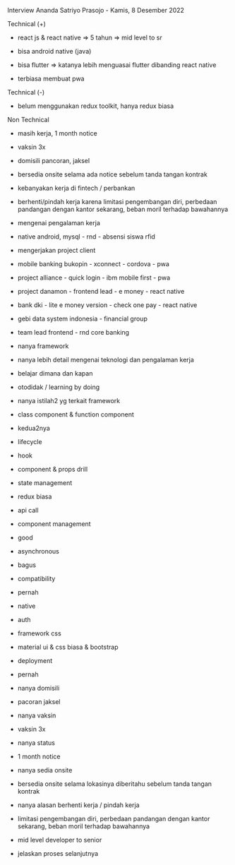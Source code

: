 Interview Ananda Satriyo Prasojo - Kamis, 8 Desember 2022  

  

Technical (+)  

- react js & react native => 5 tahun => mid level to sr  
    
- bisa android native (java)  
    
- bisa flutter => katanya lebih menguasai flutter dibanding react native  
    
- terbiasa membuat pwa  
    

Technical (-)  

- belum menggunakan redux toolkit, hanya redux biasa  
    

Non Technical  

- masih kerja, 1 month notice  
    
- vaksin 3x  
    
- domisili pancoran, jaksel  
    
- bersedia onsite selama ada notice sebelum tanda tangan kontrak  
    
- kebanyakan kerja di fintech / perbankan  
    
- berhenti/pindah kerja karena limitasi pengembangan diri, perbedaan pandangan dengan kantor sekarang, beban moril terhadap bawahannya  
    

  

- mengenai pengalaman kerja  
    

- native android, mysql - rnd - absensi siswa rfid  
    
- mengerjakan project client  
    

- mobile banking bukopin - xconnect - cordova - pwa  
    
- project alliance - quick login - ibm mobile first - pwa  
    
- project danamon - frontend lead - e money - react native  
    
- bank dki - lite e money version - check one pay - react native  
    

- gebi data system indonesia - financial group  
    

- team lead frontend - rnd core banking  
    

- nanya framework  
    
- nanya lebih detail mengenai teknologi dan pengalaman kerja  
    
- belajar dimana dan kapan  
    

- otodidak / learning by doing  
    

- nanya istilah2 yg terkait framework  
    

- class component & function component  
    

- kedua2nya  
    

- lifecycle  
    
- hook  
    
- component & props drill  
    
- state management  
    

- redux biasa  
    

- api call  
    
- component management  
    

- good  
    

- asynchronous  
    

- bagus  
    

- compatibility  
    

- pernah  
    

- native  
    
- auth  
    
- framework css  
    

- material ui & css biasa & bootstrap  
    

- deployment  
    

- pernah  
    

- nanya domisili  
    

- pacoran jaksel  
    

- nanya vaksin  
    

- vaksin 3x   
    

- nanya status  
    

- 1 month notice  
    

- nanya sedia onsite  
    

- bersedia onsite selama lokasinya diberitahu sebelum tanda tangan kontrak  
    

- nanya alasan berhenti kerja / pindah kerja  
    

- limitasi pengembangan diri, perbedaan pandangan dengan kantor sekarang, beban moril terhadap bawahannya  
    
- mid level developer to senior  
    

- jelaskan proses selanjutnya